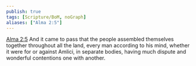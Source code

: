 ```yaml
---
publish: true
tags: [Scripture/BoM, noGraph]
aliases: ["Alma 2:5"]
---
```

[Alma 2:5](https://churchofjesuschrist.org/study/scriptures/bofm/alma/2?lang=eng&id=p5#p5) And it came to pass that the people assembled themselves together throughout all the land, every man according to his mind, whether it were for or against Amlici, in separate bodies, having much dispute and wonderful contentions one with another.
